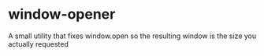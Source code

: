 # window-opener
A small utility that fixes window.open so the resulting window is the size you actually requested
